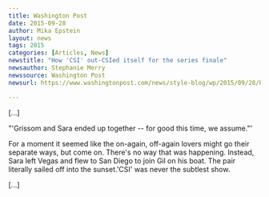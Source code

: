 ```yaml
---
title: Washington Post
date: 2015-09-28
author: Mika Epstein
layout: news
tags: 2015
categories: [Articles, News]
newstitle: "How 'CSI' out-CSIed itself for the series finale"
newsauthor: Stephanie Merry  
newssource: Washington Post  
newsurl: https://www.washingtonpost.com/news/style-blog/wp/2015/09/28/how-csi-out-csied-itself-for-the-series-finale/  

---
```


[...]

"'Grissom and Sara ended up together -- for good this time, we assume."'

For a moment it seemed like the on-again, off-again lovers might go their separate ways, but come on. There's no way that was happening. Instead, Sara left Vegas and flew to San Diego to join Gil on his boat. The pair literally sailed off into the sunset.'CSI' was never the subtlest show.

[...]  

